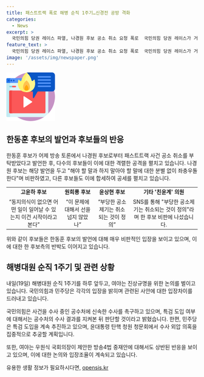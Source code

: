 ```yaml
---
title: 패스트트랙 폭로 해병 순직 1주기…신경전 공방 격화
categories:
  - News
excerpt: >
  국민의힘 당권 레이스 파열, 나경원 후보 공소 취소 요청 폭로  국민의힘 당권 레이스가 거친 파열음을 일으키고 있는 가운데 한동훈 후보가 나경원 후보로부터 패스트트랙 사건 공소 취하를 부탁받았다고 폭로했다. 이에 대한 여파가 계속되고, 각 후보들의 격론이 치열해지고 있다. 국민의힘 후보들은 TV토론을 앞두고 있는 가운데, 이번 토론회에서도 관련 공방이 이어질 전망이다. 이와 함께, 더불어민주당 대표 후보들은 첫 방송 토론회를 가졌는데, 이재명 후보와 김두관 후보 간의 강한 대립이 예상된다. 또한, 해병대원 순직 1주기를 하루 앞두고 여야 모두 진상규명이 시급하다는 입장을 내는 가운데, 특검 도입 여부와 관련된 여야 간의 신경전이 계속되고 있다.
feature_text: >
  국민의힘 당권 레이스 파열, 나경원 후보 공소 취소 요청 폭로  국민의힘 당권 레이스가 거친 파열음을 일으키고 있는 가운데 한동훈 후보가 나경원 후보로부터 패스트트랙 사건 공소 취하를 부탁받았다고 폭로했다. 이에 대한 여파가 계속되고, 각 후보들의 격론이 치열해지고 있다. 국민의힘 후보들은 TV토론을 앞두고 있는 가운데, 이번 토론회에서도 관련 공방이 이어질 전망이다. 이와 함께, 더불어민주당 대표 후보들은 첫 방송 토론회를 가졌는데, 이재명 후보와 김두관 후보 간의 강한 대립이 예상된다. 또한, 해병대원 순직 1주기를 하루 앞두고 여야 모두 진상규명이 시급하다는 입장을 내는 가운데, 특검 도입 여부와 관련된 여야 간의 신경전이 계속되고 있다.
image: '/assets/img/newspaper.png'
---
```


<p><img src="/assets/img/news.png" alt="rentncar 속보" /></p>

<h2>한동훈 후보의 발언과 후보들의 반응</h2>

<p data-ke-size="size16">한동훈 후보가 어제 방송 토론에서 나경원 후보로부터 패스트트랙 사건 공소 취소를 부탁받았다고 발언한 후, 다수의 후보들이 이에 대한 격렬한 공격을 펼치고 있습니다. 나경원 후보는 해당 발언을 두고 "해야 할 말과 하지 말아야 할 말에 대한 분별 없이 좌충우돌한다"며 비판하였고, 다른 후보들도 이에 합세하여 공세를 펼치고 있습니다.</p>

<table class="table_01">
    <tbody>
        <tr>
            <td style="text-align: center; height: 17px;"><b>고윤하 후보</b></td>
            <td style="text-align: center; height: 17px;"><b>원희룡 후보</b></td>
            <td style="text-align: center; height: 17px;"><b>윤상현 후보</b></td>
            <td style="text-align: center; height: 17px;"><b>기타 '친윤계' 의원</b></td>
        </tr>
        <tr>
            <td style="text-align: center; height: 17px;">“동지의식이 없으면 어떤 일이 일어날 수 있는지 이건 시작이라고 본다”</td>
            <td style="text-align: center; height: 17px;">“이 문제에 대해서 선을 넘지 않았나”</td>
            <td style="text-align: center; height: 17px;">“부당한 공소제기는 취소되는 것이 정의”</td>
            <td style="text-align: center; height: 17px;">SNS를 통해 "부당한 공소제기는 취소되는 것이 정의"라며 한 후보 비판에 나섰습니다.</td>
        </tr>
    </tbody>
</table>

<p data-ke-size="size16">위와 같이 후보들은 한동훈 후보의 발언에 대해 매우 비판적인 입장을 보이고 있으며, 이에 대한 한 후보측의 반박도 이어지고 있습니다.</p>

<h2>해병대원 순직 1주기 및 관련 상황</h2>

<p data-ke-size="size16">내일(19일) 해병대원 순직 1주기를 하루 앞두고, 여야는 진상규명을 위한 논의를 벌이고 있습니다. 국민의힘과 민주당은 각각의 입장을 밝히며 관련된 사안에 대한 입장차이를 드러내고 있습니다.</p>

<p data-ke-size="size16">국민의힘은 사건을 수사 중인 공수처에 신속한 수사를 촉구하고 있으며, 특검 도입 여부에 대해서는 공수처의 수사 결과를 지켜본 뒤 판단할 것이라고 밝혔습니다. 한편, 민주당은 특검 도입을 계속 추진하고 있으며, 윤대통령 탄핵 청원 청문회에서 수사 외압 의혹을 집중적으로 추궁할 계획입니다.</p>

<p data-ke-size="size16">또한, 여야는 우원식 국회의장이 제안한 방송4법 중재안에 대해서도 상반된 반응을 보이고 있으며, 이에 대한 논의와 입장조율이 계속되고 있습니다.</p>
유용한 생활 정보가 필요하시다면, <a href="https://opensis.kr" rel="dofollow">opensis.kr</a>


